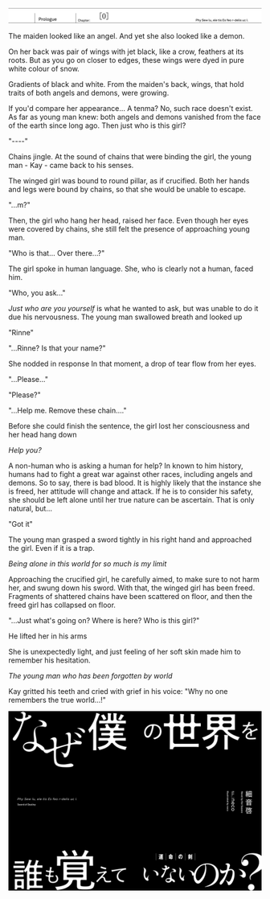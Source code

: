 ![Cover](./midashi01.jpg)

The maiden looked like an angel.
And yet she also looked like a demon.

On her back was pair of wings with jet black, like a crow, feathers at its roots.
But as you go on closer to edges, these wings were dyed in pure white colour of snow.

Gradients of black and white.
From the maiden's back, wings, that hold traits of both angels and demons, were growing.

If you'd compare her appearance... A <span title="Sanskrit: Mara">tenma</span>?
No, such race doesn't exist.
As far as young man knew: both angels and demons vanished from the face of the earth since long ago.
Then just who is this girl?

"----"

Chains jingle.
At the sound of chains that were binding the girl, the young man - Kay - came back to his senses.

The winged girl was bound to round pillar, as if crucified.
Both her hands and legs were bound by chains, so that she would be unable to escape.

"...m?"

Then, the girl who hang her head, raised her face.
Even though her eyes were covered by chains, she still felt the presence of approaching young man.

"Who is that... Over there...?"

The girl spoke in human language.
She, who is clearly not a human, faced him.

"Who, you ask..."

_Just who are you yourself_ is what he wanted to ask, but was unable to do it due his nervousness.
The young man swallowed breath and looked up

"Rinne"

"...Rinne? Is that your name?"

She nodded in response
In that moment, a drop of tear flow from her eyes.

"...Please..."

"Please?"

"...Help me. Remove these chain...."

Before she could finish the sentence, the girl lost her consciousness and her head hang down

_Help you?_

A non-human who is asking a human for help?
In known to him history, humans had to fight a great war against other races, including angels and demons.
So to say, there is bad blood.
It is highly likely that the instance she is freed, her attitude will change and attack.
If he is to consider his safety, she should be left alone until her true nature can be ascertain.
That is only natural, but...

"Got it"

The young man grasped a sword tightly in his right hand and approached the girl.
Even if it is a trap.

_Being alone in this world for so much is my limit_

Approaching the crucified girl, he carefully aimed, to make sure to not harm her, and swung down his sword.
With that, the winged girl has been freed.
Fragments of shattered chains have been scattered on floor, and then the freed girl has collapsed on floor.

"...Just what's going on? Where is here? Who is this girl?"

He lifted her in his arms

She is unexpectedly light, and just feeling of her soft skin made him to remember his hesitation.

_The young man who has been forgotten by world_

Kay gritted his teeth and cried with grief in his voice:
"Why no one remembers the true world...!"

![p014-015.jpg](./p014-015.jpg)
